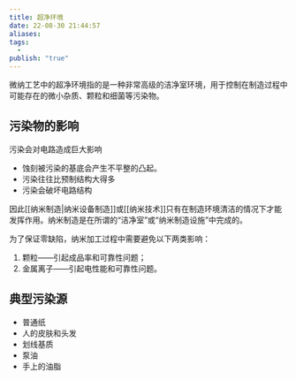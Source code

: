 ```yaml
---
title: 超净环境
date: 22-08-30 21:44:57
aliases: 
tags:
  - 
publish: "true"
---
```


微纳工艺中的超净环境指的是一种非常高级的洁净室环境，用于控制在制造过程中可能存在的微小杂质、颗粒和细菌等污染物。

## 污染物的影响

污染会对电路造成巨大影响

- 蚀刻被污染的基底会产生不平整的凸起。
- 污染往往比预制结构大得多
- 污染会破坏电路结构

因此[[纳米制造|纳米设备制造]]或[[纳米技术]]只有在制造环境清洁的情况下才能发挥作用。纳米制造是在所谓的“洁净室”或“纳米制造设施”中完成的。

为了保证零缺陷，纳米加工过程中需要避免以下两类影响：

1. 颗粒——引起成品率和可靠性问题；
2. 金属离子——引起电性能和可靠性问题。

## 典型污染源

- 普通纸
- 人的皮肤和头发
- 划线基质
- 泵油
- 手上的油脂

